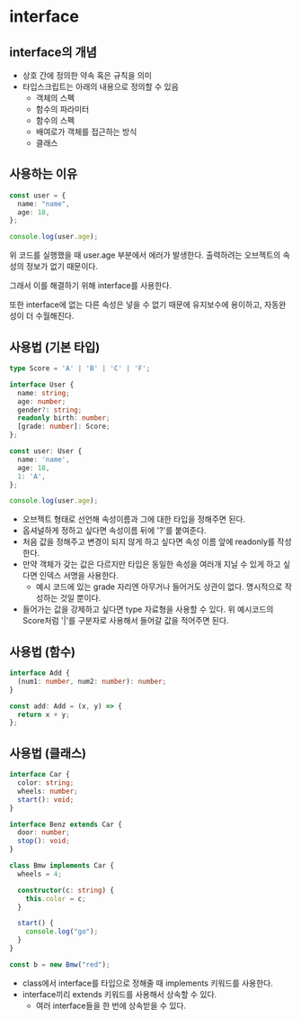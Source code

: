 # interface

## interface의 개념

- 상호 간에 정의한 약속 혹은 규칙을 의미
- 타입스크립트는 아래의 내용으로 정의할 수 있음
  - 객체의 스펙
  - 함수의 파라미터
  - 함수의 스펙
  - 배여로가 객체를 접근하는 방식
  - 클래스

## 사용하는 이유

```typescript
const user = {
  name: "name",
  age: 18,
};

console.log(user.age);
```

위 코드를 실행했을 때 user.age 부분에서 에러가 발생한다. 출력하려는 오브젝트의 속성의 정보가 없기 때문이다.

그래서 이를 해결하기 위해 interface를 사용한다.

또한 interface에 없는 다른 속성은 넣을 수 없기 때문에 유지보수에 용이하고, 자동완성이 더 수월해진다.

## 사용법 (기본 타입)

```typescript
type Score = 'A' | 'B' | 'C' | 'F';

interface User {
  name: string;
  age: number;
  gender?: string;
  readonly birth: number;
  [grade: number]: Score;
};

const user: User {
  name: 'name',
  age: 18,
  1: 'A',
};

console.log(user.age);
```

- 오브젝트 형태로 선언해 속성이름과 그에 대한 타입을 정해주면 된다.
- 옵셔널하게 정하고 싶다면 속성이름 뒤에 '?'를 붙여준다.
- 처음 값을 정해주고 변경이 되지 않게 하고 싶다면 속성 이름 앞에 readonly를 작성한다.
- 만약 객체가 갖는 값은 다르지만 타입은 동일한 속성을 여러개 지닐 수 있게 하고 싶다면 인덱스 서명을 사용한다.
  - 예시 코드에 있는 grade 자리엔 아무거나 들어거도 상관이 없다. 명시적으로 작성하는 것일 뿐이다.
- 들어가는 값을 강제하고 싶다면 type 자료형을 사용할 수 있다. 위 예시코드의 Score처럼 '|'를 구분자로 사용해서 들어갈 값을 적어주면 된다.

## 사용법 (함수)

```typescript
interface Add {
  (num1: number, num2: number): number;
}

const add: Add = (x, y) => {
  return x + y;
};
```

## 사용법 (클래스)

```typescript
interface Car {
  color: string;
  wheels: number;
  start(): void;
}

interface Benz extends Car {
  door: number;
  stop(): void;
}

class Bmw implements Car {
  wheels = 4;

  constructor(c: string) {
    this.color = c;
  }

  start() {
    console.log("go");
  }
}

const b = new Bmw("red");
```

- class에서 interface를 타입으로 정해줄 때 implements 키워드를 사용한다.
- interface끼리 extends 키워드를 사용해서 상속할 수 있다.
  - 여러 interface들을 한 번에 상속받을 수 있다.
